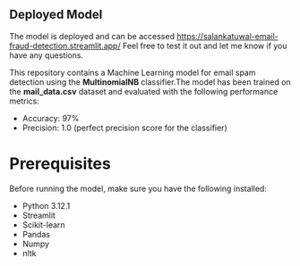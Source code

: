 ## Deployed Model
The model is deployed and can be accessed https://salankatuwal-email-fraud-detection.streamlit.app/
Feel free to test it out and let me know if you have any questions.

This repository contains a Machine Learning model for email spam detection using the <strong>MultinomialNB</strong> classifier.The model has been trained on the <strong>mail_data.csv</strong> dataset and evaluated with the following performance metrics:
    <ul>
    <li>Accuracy: 97%</li>
    <li>Precision: 1.0 (perfect precision score for the classifier)</li>
    </ul>

<h1>Prerequisites</h1>
Before running the model, make sure you have the following installed:
    <ul>
    <li>Python 3.12.1</li>
    <li>Streamlit</li>
    <li>Scikit-learn</li>
    <li>Pandas</li>
    <li>Numpy</li>
    <li>nltk</li>
    </ul>

